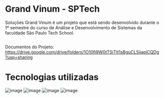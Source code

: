 # Grand Vinum - SPTech 
Soluções Grand Vinum é um projeto que está sendo desenvolvido durante o 1º semestre do curso de Análise e Desenvolvimento de Sistemas da faculdade São Paulo Tech School.

## 

Documentos do Projeto: https://drive.google.com/drive/folders/1O10fi9W0tTSjTIt1sBguCL5ijapiCQDg?usp=sharing

# Tecnologias utilizadas

![image](https://img.shields.io/badge/HTML5-E34F26?style=for-the-badge&logo=html5&logoColor=white)
![image](https://img.shields.io/badge/CSS3-1572B6?style=for-the-badge&logo=css3&logoColor=white)
![image](https://img.shields.io/badge/JavaScript-F7DF1E?style=for-the-badge&logo=javascript&logoColor=black)
![image](https://img.shields.io/badge/MySQL-005C84?style=for-the-badge&logo=mysql&logoColor=white)
